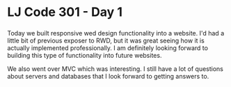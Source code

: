 # LJ Code 301 - Day 1

###

Today we built responsive wed design functionality into a website.  I'd had a little bit of previous exposer to RWD, but it was great seeing how it is actually implemented professionally.  I am definitely looking forward to building this type of functionality into future websites.  

We also went over MVC which was interesting.  I still have a lot of questions about servers and databases that I look forward to getting answers to.  
